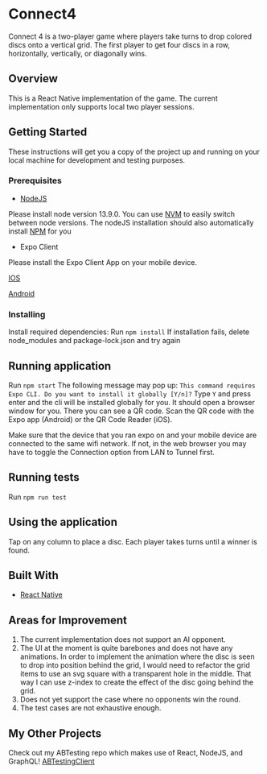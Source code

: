 # Connect4
Connect 4 is a two-player game where players take turns to drop colored discs onto a vertical grid. 
The first player to get four discs in a row, horizontally, vertically, or diagonally wins.

## Overview
This is a React Native implementation of the game.
The current implementation only supports local two player sessions.

## Getting Started

These instructions will get you a copy of the project up and running on your local machine for development and testing purposes.

### Prerequisites

* [NodeJS](https://nodejs.org/en/)

Please install node version 13.9.0. You can use [NVM](https://github.com/nvm-sh/nvm) to easily switch between node versions.
The nodeJS installation should also automatically install [NPM](https://www.npmjs.com/) for you

* Expo Client

Please install the Expo Client App on your mobile device.

[IOS](https://apps.apple.com/app/apple-store/id982107779)

[Android](https://play.google.com/store/apps/details?id=host.exp.exponent&referrer=www)

### Installing

Install required dependencies:
Run `npm install`
If installation fails, delete node_modules and package-lock.json and try again

## Running application
Run `npm start`
The following message may pop up: `This command requires Expo CLI. Do you want to install it globally [Y/n]?`
Type `Y` and press enter and the cli will be installed globally for you.
It should open a browser window for you. 
There you can see a QR code. Scan the QR code with the Expo app (Android) or the QR Code Reader (iOS). 

Make sure that the device that you ran expo on and your mobile device are connected to the same wifi network. 
If not, in the web browser you may have to toggle the Connection option from LAN to Tunnel first. 


## Running tests
Run `npm run test`

## Using the application
Tap on any column to place a disc. Each player takes turns until a winner is found.

## Built With
* [React Native](https://reactnative.dev/)

## Areas for Improvement
1) The current implementation does not support an AI opponent.
2) The UI at the moment is quite barebones and does not have any animations. 
In order to implement the animation where the disc is seen to drop into position behind the grid, 
I would need to refactor the grid items to use an svg square with a transparent hole in the middle.
That way I can use z-index to create the effect of the disc going behind the grid.
3) Does not yet support the case where no opponents win the round.
4) The test cases are not exhaustive enough.


## My Other Projects
Check out my ABTesting repo which makes use of React, NodeJS, and GraphQL!
[ABTestingClient](https://github.com/BboyStatix/ABTestingClient)

